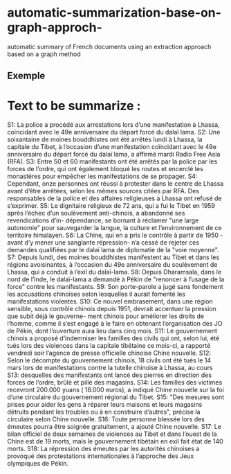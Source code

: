 # automatic-summarization-base-on-graph-approch-
automatic summary of French documents using an extraction approach based on a graph method
## Exemple
# Text to be summarize :
S1:  La police a procédé aux arrestations lors d’une manifestation à Lhassa, coïncidant avec le 49e anniversaire du départ forcé du dalaï lama.
S2:  Une soixantaine de moines bouddhistes ont été arrêtés lundi à Lhassa, la capitale du Tibet, à l’occasion d’une manifestation coïncidant avec le
     49e anniversaire du départ forcé du dalaï lama, a affirmé mardi Radio Free Asia (RFA).
S3:  Entre 50 et 60 manifestants ont été arrêtés par la police par les forces de l’ordre, qui ont également bloqué les routes et encerclé les monastères
     pour empêcher les manifestations de se propager.
S4:  Cependant, onze personnes ont réussi à protester dans le centre de Lhassa avant d’être arrêtées, selon les mêmes sources citées par RFA.
     Des responsables de la police et des affaires religieuses à Lhassa ont refusé de s’exprimer.
S5:  Le dignitaire religieux de 72 ans, qui a fui le Tibet en 1959 après l’échec d’un soulèvement anti-chinois, a abandonné ses revendications d’in-
     dépendance, se bornant à réclamer "une large autonomie" pour sauvegarder la langue, la culture et l’environnement de ce territoire himalayen.
S6:  La Chine, qui en a pris le contrôle à partir de 1950 -avant d’y mener une sanglante répression- n’a cessé de rejeter ces demandes qualifiées par
     le dalaï lama de diplomatie de la "voie moyenne".
S7:  Depuis lundi, des moines bouddhistes manifestent au Tibet et dans les régions avoisinantes, à l’occasion du 49e anniversaire du soulèvement
     de Lhassa, qui a conduit à l’exil du dalaï-lama.
S8:  Depuis Dharamsala, dans le nord de l’Inde, le dalaï-lama a demandé à Pékin de "renoncer à l’usage de la force" contre les manifestants.
S9:  Son porte-parole a jugé sans fondement les accusations chinoises selon lesquelles il aurait fomenté les manifestations violentes.
S10: Ce nouvel embrasement, dans une région sensible, sous contrôle chinois depuis 1951, devrait accentuer la pression que subit déjà le gouverne-
     ment chinois pour améliorer les droits de l’homme, comme il s’est engagé à le faire en obtenant l’organisation des JO de Pékin, dont l’ouverture
     aura lieu dans cinq mois.
S11: Le gouvernement chinois a proposé d’indemniser les familles des civils qui ont, selon lui, été tués lors des violences dans la capitale tibétaine
     ce mois-ci, a rapporté vendredi soir l’agence de presse officielle chinoise Chine nouvelle.
S12: Selon le décompte du gouvernement chinois, 18 civils ont été tués le 14 mars lors de manifestations contre la tutelle chinoise à Lhassa, au cours
S13: desquelles des manifestants ont lancé des pierres en direction des forces de l’ordre, brûlé et pillé des magasins.
S14: Les familles des victimes recevront 200.000 yuans ( 18.000 euros), a indiqué Chine nouvelle sur la foi d’une circulaire du gouvernement
     régional du Tibet.
S15: "Des mesures sont prises pour aider les gens à réparer leurs maisons et leurs magasins détruits pendant les troubles ou à en construire d’autres",
     précise la circulaire selon Chine nouvelle.
S16: Toute personne blessée lors des émeutes pourra être soignée gratuitement, a ajouté Chine nouvelle.
S17: Le bilan officiel de deux semaines de violences au Tibet et dans l’ouest de la Chine est de 19 morts, mais le gouvernement tibétain en exil fait
     état de 140 morts.
S18: La répression des émeutes par les autorités chinoises a provoqué des protestations internationales à l’approche des Jeux olympiques de Pékin.
